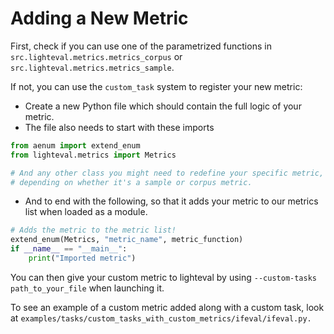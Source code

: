 # Adding a New Metric

First, check if you can use one of the parametrized functions in
``src.lighteval.metrics.metrics_corpus`` or ``src.lighteval.metrics.metrics_sample``.

If not, you can use the `custom_task` system to register your new metric:

- Create a new Python file which should contain the full logic of your metric.
- The file also needs to start with these imports

```python
from aenum import extend_enum
from lighteval.metrics import Metrics

# And any other class you might need to redefine your specific metric,
# depending on whether it's a sample or corpus metric.
```

- And to end with the following, so that it adds your metric to our metrics
  list when loaded as a module.

```python
# Adds the metric to the metric list!
extend_enum(Metrics, "metric_name", metric_function)
if __name__ == "__main__":
    print("Imported metric")
```

You can then give your custom metric to lighteval by using `--custom-tasks
path_to_your_file` when launching it.

To see an example of a custom metric added along with a custom task, look at
``examples/tasks/custom_tasks_with_custom_metrics/ifeval/ifeval.py.``
